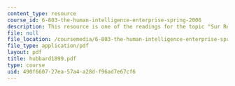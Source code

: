 ```yaml
---
content_type: resource
course_id: 6-803-the-human-intelligence-enterprise-spring-2006
description: This resource is one of the readings for the topic "Sur Rewires Brains".
file: null
file_location: /coursemedia/6-803-the-human-intelligence-enterprise-spring-2006/490f660727ea57a4a28df96ad7e67cf6_hubbard1899.pdf
file_type: application/pdf
layout: pdf
title: hubbard1899.pdf
type: course
uid: 490f6607-27ea-57a4-a28d-f96ad7e67cf6
---
```

